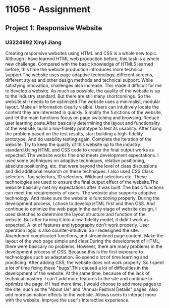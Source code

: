 #  11056 - Assignment
## Project 1: Responsive Website
### U3224992 Xinyi Jiang
Creating responsive websites using HTML and CSS is a whole new topic. Although I have learned HTML web production before, this task is a whole new challenge. Compared with the basic knowledge of HTML5 learned before, this time the website production introduces more technical support.The website uses page adaptive technology, different screens, different styles and other design methods and technical support. While satisfying innovation, challenges also increase. This made it difficult for me to develop a website. As much as possible, the quality of the website is up to the industry standard. But there are still many shortcomings. So the website still needs to be optimized.The website uses a minimalist, modular layout. Make all information clearly visible. Users can intuitively locate the content they are interested in quickly. Simplify the functions of the website, and let the main functions focus on page switching and browsing. Reduce user learning costs.After basically determining the layout and functionality of the website, build a low-fidelity prototype to test its usability. After fixing the problem based on the test results, start building a high-fidelity prototype. And do usability testing again. Complete the iteration of the website. Try to keep the quality of this website up to the industry standard.Using HTML and CSS code to create the final output works as expected. The website works fine and meets development expectations. I used some techniques on adaptive techniques, relative positioning, absolute positioning, etc. that were beyond the level of class discussions and did additional research on these techniques. I also used CSS Class selectors, Tag selectors, ID selectors, Wildcard selectors etc. These technologies are used to ensure the final output effect of the website.The website basically met my expectations after it was built. The basic functions can meet the requirements of users. The website also supports adaptive technology. And make sure the website is functioning properly. During the development process, I chose to develop HTML first and then CSS. And continue to optimize the web page.In the early stage of website design, I used sketches to determine the layout structure and function of the website. But after turning it into a low-fidelity model, it didn't work as expected. A lot of features and typography don't work properly. User operation logic is also counter-intuitive. So I redesigned the site. Abandoned complicated functions, and streamlined page content. Make the layout of the web page simple and clear.During the development of HTML, there were basically no problems. However, there are many problems in the development process of CSS. Because this is the first exposure to technologies such as adaptation. So spend a lot of time learning and practicing. After adding CSS, the website does not work properly. So I spent a lot of time fixing these "bugs".This caused a lot of difficulties in the development of the website. At the same time, because of the lack of technical mastery. I can't add more features to the site and continue to optimize the page. If I had more time, I would choose to add more pages to the site, such as the "About Us" and "Annual Festival Details" pages. Also add more animation effects to the website. Allows users to interact more with the website. Improve the user's interactive experience.